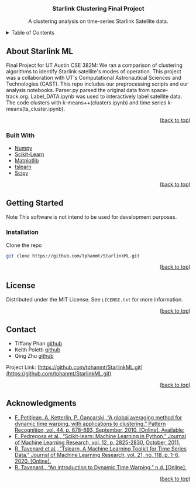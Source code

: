 <div id="top"></div>
<!--
*** Thanks for checking out the Best-README-Template. If you have a suggestion
*** that would make this better, please fork the repo and create a pull request
*** or simply open an issue with the tag "enhancement".
*** Don't forget to give the project a star!
*** Thanks again! Now go create something AMAZING! :D
-->



<!-- PROJECT SHIELDS -->
<!--
*** I'm using markdown "reference style" links for readability.
*** Reference links are enclosed in brackets [ ] instead of parentheses ( ).
*** See the bottom of this document for the declaration of the reference variables
*** for contributors-url, forks-url, etc. This is an optional, concise syntax you may use.
*** https://www.markdownguide.org/basic-syntax/#reference-style-links
-->


<!-- PROJECT LOGO -->
<br />

<h3 align="center">Starlink Clustering Final Project</h3>

  <p align="center">
    A clustering analysis on time-series Starlink Satellite data.
    <br />
  </p>
</div>



<!-- TABLE OF CONTENTS -->
<details>
  <summary>Table of Contents</summary>
  <ol>
    <li>
      <a href="#about-starlink-ML">About Starlink ML</a>
      <ul>
        <li><a href="#built-with">Built With</a></li>
      </ul>
    </li>
    <li>
      <a href="#getting-started">Getting Started</a>
      <ul>
        <li><a href="#installation">Installation</a></li>
      </ul>
    </li>
    <li><a href="#contact">Contact</a></li>
    <li><a href="#acknowledgments">Acknowledgments</a></li>
  </ol>
</details>



<!-- ABOUT THE PROJECT -->
## About Starlink ML

Final Project for UT Austin CSE 382M: We ran a comparison of clustering algorithms to identify Starlink satellite's modes of operation. This project was a collaboration with UT's Computational Astronautical Sciences and Technologies (CAST). This repo includes our preprocessing scripts and our analysis notebooks. Parser.py parsed the original data from space-track.org. Label_DATA.ipynb was used to interactively label satellite data. The code clusters with k-means++(clusters.ipynb) and time series k-means(ts_cluster.ipynb).
<p align="right">(<a href="#top">back to top</a>)</p>



### Built With

* [Numpy](https://numpy.org/)
* [Scikit-Learn](https://scikit-learn.org/stable/)
* [Matplotlib](https://matplotlib.org/)
* [tslearn](https://tslearn.readthedocs.io/en/stable/)
* [Scipy](https://scipy.org/)
<p align="right">(<a href="#top">back to top</a>)</p>



<!-- GETTING STARTED -->
## Getting Started
Note This software is not intend to be used for development purposes. 

### Installation


Clone the repo
   ```sh
   git clone https://github.com/tphanmt/StarlinkML.git
   ```

<p align="right">(<a href="#top">back to top</a>)</p>





## License

Distributed under the MIT License. See `LICENSE.txt` for more information.

<p align="right">(<a href="#top">back to top</a>)</p>



<!-- CONTACT -->
## Contact

* Tiffany Phan [github](https://github.com/tphanmt)
* Keith Poletti [github](https://github.com/KPoletti)
* Qing Zhu [github](https://github.com/qing42102)

Project Link: [https://github.com/tphanmt/StarlinkML.git](https://github.com/tphanmt/StarlinkML.git)

<p align="right">(<a href="#top">back to top</a>)</p>



<!-- ACKNOWLEDGMENTS -->
## Acknowledgments

* [F. Petitjean, A. Ketterlin, P. Gançarski, “A global averaging method for dynamic time warping, with applications to clustering,” Pattern Recognition, vol. 44,  p. 678-693, September, 2010. [Online]. Available:](https://lig-membres.imag.fr/bisson/cours/M2INFO-AIW-ML/papers/PetitJean11.pdf)
* [F. Pedregosa et al., “Scikit-learn: Machine Learning in Python,” Journal of Machine Learning Research, vol. 12, p. 2825-2830, October, 2011.](https://jmlr.csail.mit.edu/papers/volume12/pedregosa11a/pedregosa11a.pdf)
* [R. Tavenard et al., “Tslearn, A Machine Learning Toolkit for Time Series Data,” Journal of Machine Learning Research, vol. 21, no. 118, p. 1-6, 2020. [Online].](http://jmlr.org/papers/v21/20-091.html)
* [R. Tavenard., “An introduction to Dynamic Time Warping,” n.d. [Online].](https://rtavenar.github.io/blog/dtw.html)
<p align="right">(<a href="#top">back to top</a>)</p>


